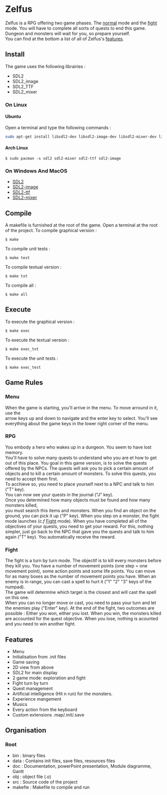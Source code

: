 
# Zelfus

Zelfus is a RPG offering two game phases. The [normal](#rpg) mode and the [fight](#fight) mode.
You will have to complete all sorts of quests to end this game.
Dungeon and monsters will wait for you, so prepare yourself.  
You can find at the bottom a list of all of Zelfus's [features](#features).

## Install
The game uses the following librairies :
- SDL2
- SDL2_image
- SDL2_TTF
- SDL2_mixer


### On Linux

#### Ubuntu
Open a terminal and type the following commands :
```bash
sudo apt-get install libsdl2-dev libsdl2-image-dev libsdl2-mixer-dev libsdl2-ttf-dev 
```

#### Arch Linux
```
$ sudo pacman -s sdl2 sdl2-mixer sdl2-ttf sdl2-image
```

### On Windows And MacOS
- [SDL2](https://www.libsdl.org/download-2.0.php)
- [SDL2-image](https://www.libsdl.org/projects/SDL_image/)
- [SDL2-ttf](https://www.libsdl.org/projects/SDL_ttf/)
- [SDL2-mixer](https://www.libsdl.org/projects/SDL_mixer/)

## Compile
A makefile is furnished at the root of the game.
Open a terminal at the root of the project.
To compile graphical version :
```
$ make
```
To compile unit tests :
```
$ make test
```
To compile textual version :
```
$ make txt
```
To compile all :
```
$ make all
```


## Execute
To execute the graphical version : 
```
$ make exec
```
To execute the textual version : 
```
$ make exec_txt
```
To execute the unit tests : 
```
$ make exec_test
```

## Game Rules

### Menu
When the game is starting, you'll arrive in the menu. To move arround in it, use the  
arrow keys up and down to navigate and the enter key to select.
You'll see everything about the game keys in the lower right corner of the menu.

### RPG 
You embody a hero who wakes up in a dungeon. You seem to have lost memory.  
You'll have to solve many quests to understand who you are et how to get out of this place.
You goal in this game version, is to solve the quests offered by the NPCs.
The quests will ask you to pick a certain amount of objects and to kill a certain amount of monsters.
To solve this quests, you need to accept them first.  
To acchieve so, you need to place yourself next to a NPC and talk to him ("T" key).  
You can now see your quests in the journal ("J" key).  
Once you determined how many objects must be found and how many monsters killed,  
you must search this items and monsters. When you find an object on the ground, you can pick it up ("P" key). When you step on a monster, the fight mode launches (*c.f* [Fight](#fight) mode). 
When you have completed all of the objectives of your quests, you need to get your reward.
For this, nothing simpler, just go back to the NPC that gave you the quests and talk to him again ("T" key). You automatically receive the reward.

### Fight
The fight is a turn by turn mode. The objectif is to kill every monsters before they kill you.
You have a number of movement points (one step = one movement point), some action points and some life points.
You can move for as many boxes as the number of movement points you have.
When an enemy is in range, you can cast a spell to hurt it ("1" "2" "3" keys of the numpad).  
The game will determine which target is the closest and will cast the spell on this one.  
When you can no longer move or cast, you need to pass your turn and let the enemies play ("Enter" key).
At the end of the fight, two outcomes are possible : Either you won, either you lost.
When you win, the monsters killed are accounted for the quest objective. When you lose, nothing is acounted and you need to win another fight.

## Features
- Menu
- Initialisation from .init files
- Game saving
- 2D view from above
- SDL2 for main display
- 2 game mode: exploration and fight
- Fight turn by turn
- Quest management
- Artificial intelligence (Hit n run) for the monsters.
- Experience mangement
- Musics
- Every action from the keyboard
- Custom extensions .map/.init/.save

## Organisation
### Root

- bin : binary files
- data : Contains init files, save files, resources files
- doc : Documentation, powerPoint presentation, Module diagramme, Gantt
- obj : object file  (.o)
- src : Source code of the project
- makefie : Makefile to compile and run


